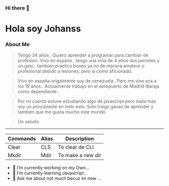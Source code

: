 ### Hi there 👋
# Hola soy Johanss

### **About Me**
>Tengo 34 años , Quiero aprender a programar para cambiar de profesion. Vivo en españa , tengo una niña de 4 años dos perretes y un gato , tambien practico boxeo ya no de manera amateur o profesional debido a lesiones, pero si como aficionado.

>Vivo en españa origalmente soy de venezuela , Pero me vine aca a los 19 años . Actualmente trabajo en el aeropuerto de Madrid-Baraja como dependiente .

>Por mi cuenta estuve estudiando algo de javascript pero nada mas soy un principiante en todo esto. Solo traigo ganas de aprender y tambien que me gusta mucho este mundo.

>Un saludo. 

-------------

| Commands | Alias | Description | 
| -------- | ------| ----------- |
| Clear | CLS | To clear de CLI |
| Mkdir | Mdir| To make a new dir| 

- 🔭 I’m currently working on my Own...
- 🌱 I’m currently learning Javascript...
- 💬 Ask me about not much becuz im new ...
<!--
**Snahoj/Snahoj** is a ✨ _special_ ✨ repository because its `README.md` (this file) appears on your GitHub profile.


-->

